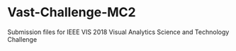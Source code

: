 # Vast-Challenge-MC2
Submission files for IEEE VIS 2018 Visual Analytics Science and Technology Challenge
